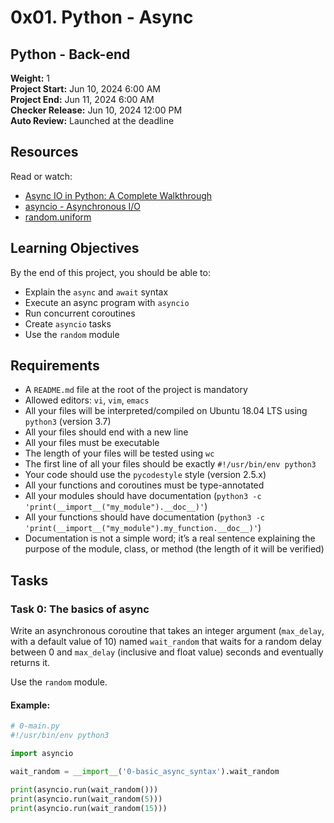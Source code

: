 # 0x01. Python - Async

## Python - Back-end
**Weight:** 1  
**Project Start:** Jun 10, 2024 6:00 AM  
**Project End:** Jun 11, 2024 6:00 AM  
**Checker Release:** Jun 10, 2024 12:00 PM  
**Auto Review:** Launched at the deadline  

## Resources
Read or watch:
- [Async IO in Python: A Complete Walkthrough](https://realpython.com/async-io-python/)
- [asyncio - Asynchronous I/O](https://docs.python.org/3/library/asyncio.html)
- [random.uniform](https://docs.python.org/3/library/random.html#random.uniform)

## Learning Objectives
By the end of this project, you should be able to:
- Explain the `async` and `await` syntax
- Execute an async program with `asyncio`
- Run concurrent coroutines
- Create `asyncio` tasks
- Use the `random` module

## Requirements
- A `README.md` file at the root of the project is mandatory
- Allowed editors: `vi`, `vim`, `emacs`
- All your files will be interpreted/compiled on Ubuntu 18.04 LTS using `python3` (version 3.7)
- All your files should end with a new line
- All your files must be executable
- The length of your files will be tested using `wc`
- The first line of all your files should be exactly `#!/usr/bin/env python3`
- Your code should use the `pycodestyle` style (version 2.5.x)
- All your functions and coroutines must be type-annotated
- All your modules should have documentation (`python3 -c 'print(__import__("my_module").__doc__)'`)
- All your functions should have documentation (`python3 -c 'print(__import__("my_module").my_function.__doc__)'`)
- Documentation is not a simple word; it’s a real sentence explaining the purpose of the module, class, or method (the length of it will be verified)

## Tasks

### Task 0: The basics of async
Write an asynchronous coroutine that takes an integer argument (`max_delay`, with a default value of 10) named `wait_random` that waits for a random delay between 0 and `max_delay` (inclusive and float value) seconds and eventually returns it.

Use the `random` module.

#### Example:
```python
# 0-main.py
#!/usr/bin/env python3

import asyncio

wait_random = __import__('0-basic_async_syntax').wait_random

print(asyncio.run(wait_random()))
print(asyncio.run(wait_random(5)))
print(asyncio.run(wait_random(15)))

